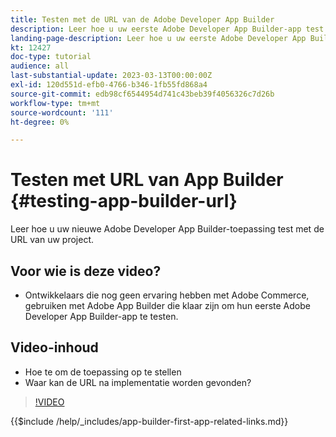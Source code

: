 ```yaml
---
title: Testen met de URL van de Adobe Developer App Builder
description: Leer hoe u uw eerste Adobe Developer App Builder-app test via de opgegeven URL voor App Builder voor uw project.
landing-page-description: Leer hoe u uw eerste Adobe Developer App Builder-app test via de opgegeven URL vanuit uw project.
kt: 12427
doc-type: tutorial
audience: all
last-substantial-update: 2023-03-13T00:00:00Z
exl-id: 120d551d-efb0-4766-b346-1fb55fd868a4
source-git-commit: edb98cf6544954d741c43beb39f4056326c7d26b
workflow-type: tm+mt
source-wordcount: '111'
ht-degree: 0%

---
```


# Testen met URL van App Builder {#testing-app-builder-url}

Leer hoe u uw nieuwe Adobe Developer App Builder-toepassing test met de URL van uw project.

## Voor wie is deze video?

* Ontwikkelaars die nog geen ervaring hebben met Adobe Commerce, gebruiken met Adobe App Builder die klaar zijn om hun eerste Adobe Developer App Builder-app te testen.

## Video-inhoud

* Hoe te om de toepassing op te stellen
* Waar kan de URL na implementatie worden gevonden?

>[!VIDEO](https://video.tv.adobe.com/v/3416664?quality=12&learn=on)

{{$include /help/_includes/app-builder-first-app-related-links.md}}
